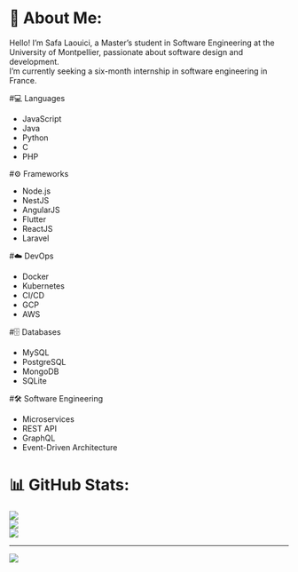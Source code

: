 # 💫 About Me:
Hello! I’m Safa Laouici, a Master’s student in Software Engineering at the University of Montpellier, passionate about software design and development.  
I’m currently seeking a six-month internship in software engineering in France.

#💻 Languages 
- JavaScript  
- Java  
- Python  
- C  
- PHP  

#⚙️ Frameworks 
- Node.js  
- NestJS  
- AngularJS  
- Flutter  
- ReactJS  
- Laravel  

#☁️ DevOps 
- Docker  
- Kubernetes  
- CI/CD  
- GCP  
- AWS  

#🗄️ Databases
- MySQL  
- PostgreSQL  
- MongoDB  
- SQLite  

#🛠️ Software Engineering 
- Microservices  
- REST API  
- GraphQL  
- Event-Driven Architecture  


# 📊 GitHub Stats:
![](https://github-readme-stats.vercel.app/api?username=safalaouici09&theme=dark&hide_border=false&include_all_commits=true&count_private=true)<br/>
![](https://github-readme-streak-stats.herokuapp.com/?user=safalaouici09&theme=dark&hide_border=false)<br/>
![](https://github-readme-stats.vercel.app/api/top-langs/?username=safalaouici09&theme=dark&hide_border=false&include_all_commits=true&count_private=true&layout=compact)

---
[![](https://visitcount.itsvg.in/api?id=safalaouici09&icon=0&color=0)](https://visitcount.itsvg.in)

<!-- Proudly created with GPRM ( https://gprm.itsvg.in ) -->
